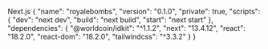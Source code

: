 Next.js
{
  "name": "royalebombs",
  "version": "0.1.0",
  "private": true,
  "scripts": {
    "dev": "next dev",
    "build": "next build",
    "start": "next start"
  },
  "dependencies": {
    "@worldcoin/idkit": "^1.1.2",
    "next": "13.4.12",
    "react": "18.2.0",
    "react-dom": "18.2.0",
    "tailwindcss": "^3.3.2"
  }
}